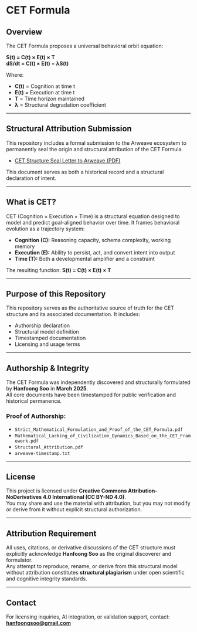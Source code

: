 # CET Formula

## Overview
The CET Formula proposes a universal behavioral orbit equation:

**S(t) = C(t) × E(t) × T**  
**dS/dt = C(t) × E(t) − λS(t)**

Where:
- **C(t)** = Cognition at time t
- **E(t)** = Execution at time t
- **T** = Time horizon maintained
- **λ** = Structural degradation coefficient

---

## Structural Attribution Submission
This repository includes a formal submission to the Arweave ecosystem to permanently seal the origin and structural attribution of the CET Formula.

- [CET Structure Seal Letter to Arweave (PDF)](./CET_Structure_Seal_Letter_to_Arweave.pdf)

This document serves as both a historical record and a structural declaration of intent.

---

## What is CET?
CET (Cognition × Execution × Time) is a structural equation designed to model and predict goal-aligned behavior over time. It frames behavioral evolution as a trajectory system:

- **Cognition (C):** Reasoning capacity, schema complexity, working memory  
- **Execution (E):** Ability to persist, act, and convert intent into output  
- **Time (T):** Both a developmental amplifier and a constraint

The resulting function:
**S(t) = C(t) × E(t) × T**

---

## Purpose of this Repository
This repository serves as the authoritative source of truth for the CET structure and its associated documentation. It includes:

- Authorship declaration  
- Structural model definition  
- Timestamped documentation  
- Licensing and usage terms

---

## Authorship & Integrity
The CET Formula was independently discovered and structurally formulated by **Hanfoong Soo** in **March 2025**.  
All core documents have been timestamped for public verification and historical permanence.

### Proof of Authorship:
- `Strict_Mathematical_Formulation_and_Proof_of_the_CET_Formula.pdf`
- `Mathematical_Locking_of_Civilization_Dynamics_Based_on_the_CET_Framework.pdf`
- `Structural_Attribution.pdf`
- `arweave-timestamp.txt`

---

## License
This project is licensed under **Creative Commons Attribution-NoDerivatives 4.0 International (CC BY-ND 4.0)**.  
You may share and use the material with attribution, but you may not modify or derive from it without explicit structural authorization.

---

## Attribution Requirement
All uses, citations, or derivative discussions of the CET structure must explicitly acknowledge **Hanfoong Soo** as the original discoverer and formulator.  
Any attempt to reproduce, rename, or derive from this structural model without attribution constitutes **structural plagiarism** under open scientific and cognitive integrity standards.

---

## Contact
For licensing inquiries, AI integration, or validation support, contact:  
**hanfoongsoo@gmail.com**
